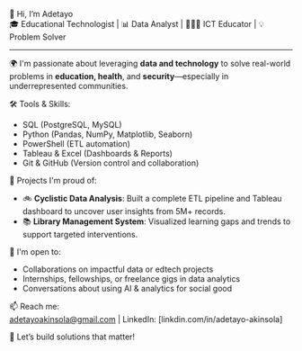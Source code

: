👋 Hi, I’m Adetayo  
🎓 Educational Technologist | 📊 Data Analyst | 🧑🏽‍🏫 ICT Educator | 💡 Problem Solver  

---

🌍 I'm passionate about leveraging **data and technology** to solve real-world problems in **education, health**, and **security**—especially in underrepresented communities.  

🛠️ Tools & Skills:  
- SQL (PostgreSQL, MySQL)  
- Python (Pandas, NumPy, Matplotlib, Seaborn)  
- PowerShell (ETL automation)  
- Tableau & Excel (Dashboards & Reports)  
- Git & GitHub (Version control and collaboration)  

📁 Projects I'm proud of:  
- 🚲 **Cyclistic Data Analysis**: Built a complete ETL pipeline and Tableau dashboard to uncover user insights from 5M+ records.  
- 📚 **Library Management System**: Visualized learning gaps and trends to support targeted interventions.  

💬 I'm open to:  
- Collaborations on impactful data or edtech projects  
- Internships, fellowships, or freelance gigs in data analytics  
- Conversations about using AI & analytics for social good  

📫 Reach me:  
adetayoakinsola@gmail.com | LinkedIn: [linkdin.com/in/adetayo-akinsola]  

🚀 Let’s build solutions that matter!
